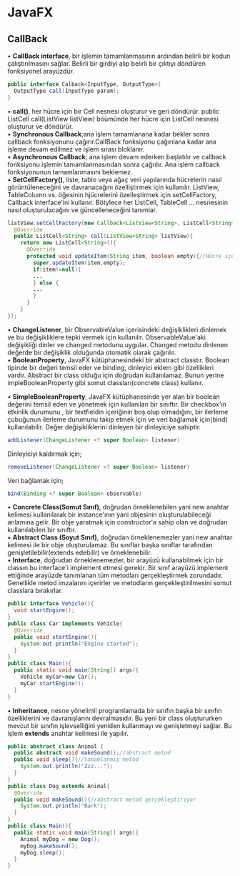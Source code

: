 # JavaFX   
## CallBack   
•  **CallBack interface**,  bir işlemin tamamlanmasının ardından belirli bir kodun çalıştırılmasını sağlar. Belirli bir girdiyi alıp belirli bir çıktıyı döndüren fonksiyonel arayüzdür.
```java
public interface Calback<InputType, OutputType>{
  OutputType call(InputType param);
}   
```  
•  **call()**, her hücre için bir Cell nesnesi oluşturur ve geri döndürür.  public ListCell<String> call(ListView<String> listView) böümünde her hücre için ListCell<String> nesnesi oluşturur ve döndürür.     
•  **Synchronous Callback**;ana işlem tamamlanana kadar bekler sonra callback fonksiyonunu çağırır.CallBack fonksiyonu çağırılana kadar ana işleme devam edilmez ve işlem sırası bloklanır.    
•  **Asynchronous Callback**; ana işlem devam ederken başlatılır ve callback fonksiyonu işlemin tamamlanmasından sonra çağrılır. Ana işlem callback fonksiyonunun tamamlanmasını beklemez.   
•  **SetCellFactory()**, liste, tablo veya ağaç veri yapılarında hücrelerin nasıl görüntüleneceğini ve davranacağını özelliştirmek için kullanılır. ListView, TableColumn vs. öğesinin hjücrelerini özelleştirmek için setCellFactory, Callback interface'ini kullanır. Bötylece her ListCell, TableCell ... nesnesinin  nasıl oluşturulacağını ve güncelleneceğini tanımlar.
```java
listView.setCellFactory(new Callback<ListView<String>, ListCell<String>>(){
  @Override
  public ListCell<String> call(ListView<String> listView){
    return new ListCell<String>(){
      @Override
      protected void updateItem(String item, boolean empty){//Hücre içeriği burada güncellenir. item hücre içeriği, empty hücrenin boş olup olmadığını belirten boolean değer
        super.updateItem(item,empty);
        if(item!=null){
        ...
        } else {
        ...
        }
      }
    }
});
```
 
•  **ChangeListener**, bir ObservableValue içerisindeki değişiklikleri dinlemek ve bu değişikliklere tepki vermek için kullanılır. ObservableValue'aki değişikliği dinler ve changed metodunu uygular. Changed metodu dinlenen değerde bir değişiklik olduğunda otomatik olarak çağırılır.    
•  **BooleanProperty**, JavaFX kütüphanesindeki bir abstract classtır. Boolean tipinde bir değeri temsil eder ve binding, dinleyici eklem gibi özellikleri vardır. Abstract bir class olduğu için doğrudan kullanılamaz. Bunun yerine impleBooleanProperty gibi somut classları(concrete class) kullanır. 

•  **SimpleBooleanProperty**, JavaFX kütüphanesinde yer alan bir boolean değerini temsil eden ve yönetmek için kullanılan bir sınıftır. Bir checkbox'ın etkinlik durumunu , bir textfieldın içeriğinin boş olup olmadığını, bir ilerleme çubuğunun ilerleme durumunu takip etmek için ve veri bağlamak için(bind) kullanılabilir. Değer değişikliklerini dinleyen bir dinleyiciye sahiptir.    
```java
addListener(ChangeListener <? super Boolean> listener)
```
Dinleyiciyi kaldırmak için;  
```java
removeListener(ChangeListener <? super Boolean> listener)
``` 
Veri bağlamak için;   
```java
bind(Binding <? super Boolean> observable)
``` 
•  **Concrete Class(Somut Sınıf)**, doğrudan örneklenebilen yani new anahtar kelimesi kullanılarak bir instance'ının yani objesinin oluşturulabileceği anlamına gelir.  Bir obje yaratmak için constructor'a sahip olan ve doğrudan kullanılabilen bir sınıftır.   
•  **Abstract Class (Soyut Sınıf)**, doğrudan örneklenemezler yani new anahtar kelimesi ile bir obje oluşturulamaz. Bu sınıflar başka sınıflar tarafından genişletilebilir(extends edebilir) ve örneklenebilir.   
•  **Interface**, doğrudan örneklenemezler, bir arayüzü kullanabilmek için bir classın bu interface'i implement etmesi gerekir. Bir sınıf arayüzü implement ettiğinde arayüzde tanımlanan tüm metodları gerçekleştirmek zorundadır. Genellikle metod imzalarını içerirler ve metodların gerçekleştirilmesini somut classlara bırakırlar.  
```java
public interface Vehicle(){
  void startEngine();
}
public class Car implements Vehicle{
  @Override
  public void startEngine(){
    System.out.println("Engine started");
  }
}
public class Main(){
  public static void main(String[] args){
    Vehicle myCar=new Car();
    myCar.startEngine();
  }
}
```
•  **Inheritance**, nesne yönelimli programlamada bir sınıfın başka bir sınıfın özelliklerini ve davranışlarını devralmasıdır. Bu yeni bir class oluştururken mevcut bir sınıfın işlevselliğini yeniden kullanmayı ve genişletmeyi sağlar. Bu işlem **extends** anahtar kelimesi ile yapılır.
```java
public abstract class Animal {
  public abstract void makeSound();//abstract metod
  public void sleep(){//tamamlanmış metod
    System.out.println("Zzz...");
  }
}
public class Dog extends Animal{
  @Override
  public void makeSound(){//abstract metod gerçekleştiriyor
    System.out.println("Bark");
  }
}
public class Main(){
  public static void main(String[] args){
    Animal myDog = new Dog();
    myDog.makeSound();
    myDog.sleep();
  }
}
```
